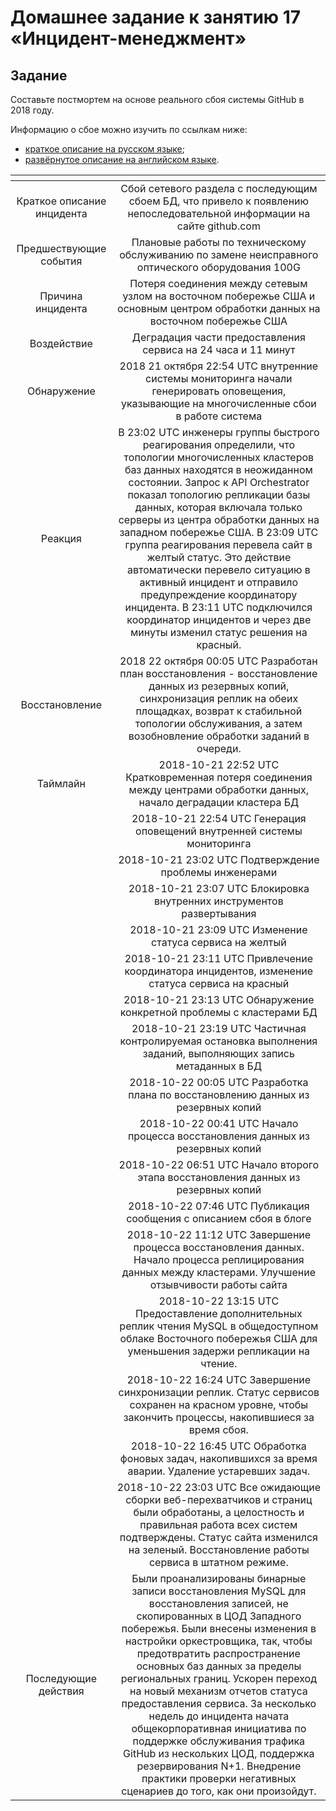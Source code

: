 # Домашнее задание к занятию 17 «Инцидент-менеджмент»

## Задание

Составьте постмортем на основе реального сбоя системы GitHub в 2018 году.

Информацию о сбое можно изучить по ссылкам ниже:

* [краткое описание на русском языке](https://habr.com/ru/post/427301/);
* [развёрнутое описание на английском языке](https://github.blog/2018-10-30-oct21-post-incident-analysis/).

|          <!-- -->          |                                                                                                                                                                                                                                                                                                 <!-- -->                                                                                                                                                                                                                                                                                                 |
|:--------------------------:|:--------------------------------------------------------------------------------------------------------------------------------------------------------------------------------------------------------------------------------------------------------------------------------------------------------------------------------------------------------------------------------------------------------------------------------------------------------------------------------------------------------------------------------------------------------------------------------------------------------:|
| Краткое описание инцидента |                                                                                                                                                                                                                                         Сбой сетевого раздела с последующим сбоем БД, что привело к появлению непоследовательной информации на сайте github.com                                                                                                                                                                                                                                          | 
|   Предшествующие события   |                                                                                                                                                                                                                                                    Плановые работы по техническому обслуживанию по замене неисправного оптического оборудования 100G                                                                                                                                                                                                                                                     |
|     Причина инцидента      |                                                                                                                                                                                                                                     Потеря соединения между сетевым узлом на восточном побережье США и основным центром обработки данных на восточном побережье США                                                                                                                                                                                                                                      |
|        Воздействие         |                                                                                                                                                                                                                                                                      Деградация части предоставления сервиса на 24 часа и 11 минут                                                                                                                                                                                                                                                                       |
|        Обнаружение         |                                                                                                                                                                                                                               2018 21 октября 22:54 UTC внутренние системы мониторинга начали генерировать оповещения, указывающие на многочисленные сбои в работе система                                                                                                                                                                                                                               |
|          Реакция           |   В 23:02 UTC инженеры группы быстрого реагирования определили, что топологии многочисленных кластеров баз данных находятся в неожиданном состоянии. Запрос к API Orchestrator показал топологию репликации базы данных, которая включала только серверы из центра обработки данных на западном побережье США. В 23:09 UTC группа реагирования перевела сайт в желтый статус. Это действие автоматически перевело ситуацию в активный инцидент и отправило предупреждение координатору инцидента. В 23:11 UTC подключился координатор инцидентов и через две минуты изменил статус решения на красный.   |
|       Восстановление       |                                                                                                                                                                              2018 22 октября 00:05 UTC Разработан план восстановления - восстановление данных из резервных копий, синхронизация реплик на обеих площадках, возврат к стабильной топологии обслуживания, а затем возобновление обработки заданий в очереди.                                                                                                                                                                               |
|          Таймлайн          |                                                                                                                                                                                                                                          2018-10-21 22:52 UTC Кратковременная потеря соединения между центрами обработки данных, начало деградации кластера БД                                                                                                                                                                                                                                           |
|          <!-- -->          |                                                                                                                                                                                                                                                                 2018-10-21 22:54 UTC Генерация оповещений внутренней системы мониторинга                                                                                                                                                                                                                                                                 |
|          <!-- -->          |                                                                                                                                                                                                                                                                          2018-10-21 23:02 UTC Подтверждение проблемы инженерами                                                                                                                                                                                                                                                                          |
|          <!-- -->          |                                                                                                                                                                                                                                                                  2018-10-21 23:07 UTC Блокировка внутренних инструментов развертывания                                                                                                                                                                                                                                                                   |
|          <!-- -->          |                                                                                                                                                                                                                                                                         2018-10-21 23:09 UTC Изменение статуса сервиса на желтый                                                                                                                                                                                                                                                                         |
|          <!-- -->          |                                                                                                                                                                                                                                                      2018-10-21 23:11 UTC Привлечение координатора инцидентов, изменение статуса сервиса на красный                                                                                                                                                                                                                                                      |
|          <!-- -->          |                                                                                                                                                                                                                                                                   2018-10-21 23:13 UTC Обнаружение конкретной проблемы с кластерами БД                                                                                                                                                                                                                                                                   |
|          <!-- -->          |                                                                                                                                                                                                                                              2018-10-21 23:19 UTC Частичная контролируемая остановка выполнения заданий, выполняющих запись метаданных в БД                                                                                                                                                                                                                                              |
|          <!-- -->          |                                                                                                                                                                                                                                                            2018-10-22 00:05 UTC Разработка плана по восстановлению данных из резервных копий                                                                                                                                                                                                                                                             |
|          <!-- -->          |                                                                                                                                                                                                                                                              2018-10-22 00:41 UTC Начало процесса восстановления данных из резервных копий                                                                                                                                                                                                                                                               |
|          <!-- -->          |                                                                                                                                                                                                                                                            2018-10-22 06:51 UTC Начало второго этапа восстановления данных из резервных копий                                                                                                                                                                                                                                                            |
|          <!-- -->          |                                                                                                                                                                                                                                                                    2018-10-22 07:46 UTC Публикация сообщения с описанием сбоя в блоге                                                                                                                                                                                                                                                                    |
|          <!-- -->          |                                                                                                                                                                                                                       2018-10-22 11:12 UTC Завершение процесса восстановления данных. Начало процесса реплицирования данных между кластерами. Улучшение отзывчивости работы сайта                                                                                                                                                                                                                        |
|          <!-- -->          |                                                                                                                                                                                                                   2018-10-22 13:15 UTC Предоставление дополнительных реплик чтения MySQL в общедоступном облаке Восточного побережья США для уменьшения задержи репликации на чтение.                                                                                                                                                                                                                    |
|          <!-- -->          |                                                                                                                                                                                                                         2018-10-22 16:24 UTC Завершение синхронизации реплик. Статус сервисов сохранен на красном уровне, чтобы закончить процессы, накопившиеся за время сбоя.                                                                                                                                                                                                                          |
|          <!-- -->          |                                                                                                                                                                                                                                                  2018-10-22 16:45 UTC Обработка фоновых задач, накопившихся за время аварии. Удаление устаревших задач.                                                                                                                                                                                                                                                  |
|          <!-- -->          |                                                                                                                                                                                  2018-10-22 23:03 UTC Все ожидающие сборки веб-перехватчиков и страниц были обработаны, а целостность и правильная работа всех систем подтверждены. Статус сайта изменился на зеленый. Восстановление работы сервиса в штатном режиме.                                                                                                                                                                                   |
|   Последующие действия     | Были проанализированы бинарные записи восстановления MySQL для восстановления записей, не скопированных в ЦОД Западного побережья. Были внесены изменения в настройки оркестровщика, так, чтобы предотвратить распространение основных баз данных за пределы региональных границ. Ускорен переход на новый механизм отчетов статуса предоставления сервиса. За несколько недель до инцидента начата общекорпоративная инициатива по поддержке обслуживания трафика GitHub из нескольких ЦОД, поддержка резервирования N+1. Внедрение практики проверки негативных сценариев до того, как они произойдут. |



